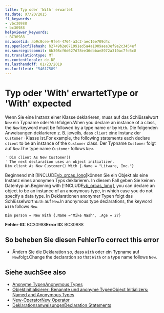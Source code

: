 ```yaml
---
title: Typ oder 'With' erwartet
ms.date: 07/20/2015
f1_keywords:
- vbc30988
- bc30988
helpviewer_keywords:
- BC30988
ms.assetid: ab9c0cee-9fe4-4764-a3c2-aec16e709d4c
ms.openlocfilehash: b2749b2e071991ed5a4a1009aea3ef9e2c3454ef
ms.sourcegitcommit: 6b308cf6d627d78ee36dbbae8972a310ac7fd6c8
ms.translationtype: MT
ms.contentlocale: de-DE
ms.lasthandoff: 01/23/2019
ms.locfileid: "54617589"
---
```

# <a name="type-or-with-expected"></a><span data-ttu-id="5fd2c-102">Typ oder 'With' erwartet</span><span class="sxs-lookup"><span data-stu-id="5fd2c-102">Type or 'With' expected</span></span>
<span data-ttu-id="5fd2c-103">Wenn Sie eine Instanz einer Klasse deklarieren, muss auf das Schlüsselwort `New` ein Typname oder `With`folgen.</span><span class="sxs-lookup"><span data-stu-id="5fd2c-103">When you declare an instance of a class, the `New` keyword must be followed by a type name or by `With`.</span></span> <span data-ttu-id="5fd2c-104">Die folgenden Anweisungen deklarieren z. B. jeweils, dass `client` eine Instanz der `Customer` -Klasse ist.</span><span class="sxs-lookup"><span data-stu-id="5fd2c-104">For example, the following statements each declare `client` to be an instance of the `Customer` class.</span></span> <span data-ttu-id="5fd2c-105">Der Typname `Customer` folgt auf `New`.</span><span class="sxs-lookup"><span data-stu-id="5fd2c-105">The type name `Customer` follows `New`.</span></span>  
  
```  
' Dim client As New Customer()  
' The next declaration uses an object initializer.  
Dim client As New Customer() With {.Name = "Litware, Inc."}  
```  
  
 <span data-ttu-id="5fd2c-106">Beginnend mit [!INCLUDE[vb_orcas_long](~/includes/vb-orcas-long-md.md)]können Sie ein Objekt als eine Instanz eines anonymen Typs deklarieren. In diesem Fall geben Sie keinen Datentyp an.</span><span class="sxs-lookup"><span data-stu-id="5fd2c-106">Beginning with [!INCLUDE[vb_orcas_long](~/includes/vb-orcas-long-md.md)], you can declare an object to be an instance of an anonymous type, in which case you do not specify a data type.</span></span> <span data-ttu-id="5fd2c-107">In Deklarationen anonymer Typen folgt das Schlüsselwort `With` auf `New`.</span><span class="sxs-lookup"><span data-stu-id="5fd2c-107">In anonymous type declarations, the keyword `With` follows `New`.</span></span>  
  
```  
Dim person = New With {.Name ="Mike Nash", .Age = 27}  
```  
  
 <span data-ttu-id="5fd2c-108">**Fehler-ID:** BC30988</span><span class="sxs-lookup"><span data-stu-id="5fd2c-108">**Error ID:** BC30988</span></span>  
  
## <a name="to-correct-this-error"></a><span data-ttu-id="5fd2c-109">So beheben Sie diesen Fehler</span><span class="sxs-lookup"><span data-stu-id="5fd2c-109">To correct this error</span></span>  
  
-   <span data-ttu-id="5fd2c-110">Ändern Sie die Deklaration so, dass `With` oder ein Typname auf `New`folgt.</span><span class="sxs-lookup"><span data-stu-id="5fd2c-110">Change the declaration so that `With` or a type name follows `New`.</span></span>  
  
## <a name="see-also"></a><span data-ttu-id="5fd2c-111">Siehe auch</span><span class="sxs-lookup"><span data-stu-id="5fd2c-111">See also</span></span>
- [<span data-ttu-id="5fd2c-112">Anonyme Typen</span><span class="sxs-lookup"><span data-stu-id="5fd2c-112">Anonymous Types</span></span>](../../visual-basic/programming-guide/language-features/objects-and-classes/anonymous-types.md)
- [<span data-ttu-id="5fd2c-113">Objektinitialisierer: Benannte und anonyme Typen</span><span class="sxs-lookup"><span data-stu-id="5fd2c-113">Object Initializers: Named and Anonymous Types</span></span>](../../visual-basic/programming-guide/language-features/objects-and-classes/object-initializers-named-and-anonymous-types.md)
- [<span data-ttu-id="5fd2c-114">New-Operator</span><span class="sxs-lookup"><span data-stu-id="5fd2c-114">New Operator</span></span>](../../visual-basic/language-reference/operators/new-operator.md)
- [<span data-ttu-id="5fd2c-115">Deklarationsanweisungen</span><span class="sxs-lookup"><span data-stu-id="5fd2c-115">Declaration Statements</span></span>](~/docs/visual-basic/programming-guide/language-features/statements.md#declaration-statements)
